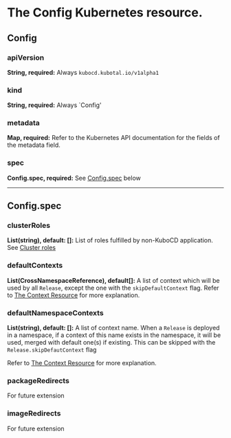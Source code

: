 # The Config Kubernetes resource.

## Config

### apiVersion

**String, required:** Always `kubocd.kubotal.io/v1alpha1`

### kind

**String, required:** Always `Config'

### metadata

**Map, required:** Refer to the Kubernetes API documentation for the fields of the metadata field.

### spec

**Config.spec, required:** See [Config.spec](./#configspec) below

---

## Config.spec

### clusterRoles

**List(string), default: []:** List of roles fulfilled by non-KuboCD application. 
See [Cluster roles](../user-guide/200-redis.md/#cluster-roles)

### defaultContexts

**List(CrossNamespaceReference), default[]:** A list of context which will be used by all `Release`, except the one with the 
`skipDefaultContext` flag.
Refer to [The Context Resource](../user-guide/160-the-context.md) for more explanation. 

### defaultNamespaceContexts

**List(string), default: []:** A list of context name. When a `Release` is deployed in a namespace, if a context of 
this name exists in the namespace, it will be used, merged with default one(s) if existing. This can be skipped with the `Release.skipDefautContext` flag

Refer to [The Context Resource](../user-guide/160-the-context.md) for more explanation. 

### packageRedirects

For future extension

### imageRedirects

For future extension
